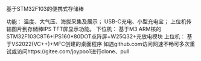 基于STM32F103的便携式存储棒

功能：
    温度、大气压、海拔采集及展示；
    USB-C充电、小型充电宝；
    上位机传输图片到存储棒IPS TFT屏显示功能。 
下位机：
    基于M3 ARM核的STM32F103C8T6+IPS160*80DOT点阵屏+W25Q32+充放电模块 
上位机：
    基于VS2022(VC++)+MFC创建的桌面程序
如遇github.com访问网速不畅可多次重试或访问https://gitee.com/joypoo1进行clone、pull
